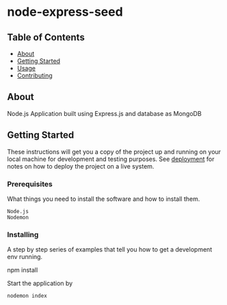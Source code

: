 # node-express-seed

## Table of Contents

- [About](#about)
- [Getting Started](#getting_started)
- [Usage](#usage)
- [Contributing](../CONTRIBUTING.md)

## About <a name = "about"></a>

Node.js Application built using Express.js and database as MongoDB

## Getting Started <a name = "getting_started"></a>

These instructions will get you a copy of the project up and running on your local machine for development and testing purposes. See [deployment](#deployment) for notes on how to deploy the project on a live system.

### Prerequisites

What things you need to install the software and how to install them.

```
Node.js
Nodemon
```

### Installing

A step by step series of examples that tell you how to get a development env running.

npm install

Start the application by
```
nodemon index
```
